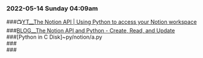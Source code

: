 ### 2022-05-14 Sunday 04:09am  
###📺[YT__The Notion API | Using Python to access your Notion workspace](https://www.youtube.com/watch?v=sdn1HgxLwEg&t=268s)  
###[BLOG__The Notion API and Python - Create, Read, and Update](https://prettystatic.com/notion-api-python/)  
###[Python in C Disk]~py/notion/a.py  
###[]()  
###[]()  

